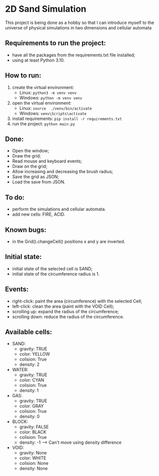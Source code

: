# 2D Sand Simulation 

This project is being done as a hobby so that I can introduce myself to the universe of physical simulations in two dimensions and cellular automata

## Requirements to run the project:
- have all the packages from the requirements.txt file installed;
- using at least Python 3.10.

## How to run:
1. create the virtual environment:
    - Linux: ```python3 -m venv venv```
    - Windows: ```python -m venv venv```
2. open the virtual environment:
    - Linux: ```source  ./venv/bin/activate```
    - Windows: ```venv\Scripts\activate```
3. install requirements: ```pip install -r requirements.txt```
4. run the project: ```python main.py```

## Done:
- Open the window;
- Draw the grid;
- Read mouse and keyboard events;
- Draw on the grid;
- Allow increasing and decreasing the brush radius;
- Save the grid as JSON;
- Load the save from JSON.

## To do:
- perform the simulations and cellular automata.
- add new cells: FIRE, ACID.

## Known bugs:
- in the Grid().changeCell() positions x and y are inverted. 

## Initial state:
- initial state of the selected cell is SAND;
- initial state of the circumference radius is 1.

## Events:
- right-click: paint the area (circumference) with the selected Cell;
- left-click: clean the area (paint with the VOID Cell);
- scrolling up: expand the radius of the circumference;
- scrolling down: reduce the radius of the circumference.

## Available cells:
- SAND:
    - gravity: TRUE
    - color: YELLOW
    - colision: True
    - density: 2
- WATER:
    - gravity: TRUE
    - color: CYAN
    - colision: True
    - density: 1
- GAS:
    - gravity: TRUE
    - color: GRAY
    - colision: True
    - density: 0
- BLOCK:
    - gravity: FALSE
    - color: BLACK
    - colision: True
    - density: -1 --> Can't move using density difference
- VOID:
    - gravity: None
    - color: WHITE
    - colision: None
    - density: None